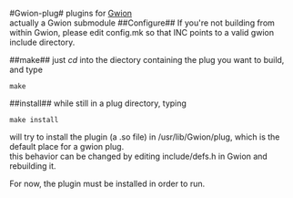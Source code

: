 #Gwion-plug#
plugins for [Gwion](github.com/fennecdjay/Gwion)  
actually a Gwion submodule
##Configure##
If you're not building from within Gwion, please edit config.mk
so that INC points to a valid gwion include directory.

##make##
just *cd* into the diectory containing the plug you want to build, and type 
```
make
```

##install##
while still in a plug directory, typing
```
make install
```

will try to install the plugin (a .so file) in /usr/lib/Gwion/plug, which is the default place for a gwion plug.  
this behavior can be changed by editing include/defs.h in Gwion and rebuilding it.

For now, the plugin must be installed in order to run.
